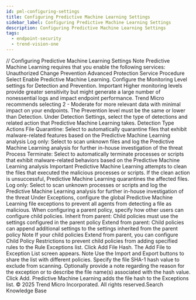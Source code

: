 ```yaml
---
id: pml-configuring-settings
title: Configuring Predictive Machine Learning Settings
sidebar_label: Configuring Predictive Machine Learning Settings
description: Configuring Predictive Machine Learning Settings
tags:
  - endpoint-security
  - trend-vision-one
---
```


/*<![CDATA[*/ $('#title').html($('meta[name=map-description]').attr('content')); /*]]>*/ Configuring Predictive Machine Learning Settings Note Predictive Machine Learning requires that you enable the following services: Unauthorized Change Prevention Advanced Protection Service Procedure Select Enable Predictive Machine Learning. Configure the Monitoring Level settings for Detection and Prevention. Important Higher monitoring levels provide greater sensitivity but might generate a large number of nonessential logs and impact endpoint performance. Trend Micro recommends selecting 2 - Moderate for more relevant data with minimal impact on your endpoints. The Prevention level must be the same or lower than Detection. Under Detection Settings, select the type of detections and related action that Predictive Machine Learning takes. Detection Type Actions File Quarantine: Select to automatically quarantine files that exhibit malware-related features based on the Predictive Machine Learning analysis Log only: Select to scan unknown files and log the Predictive Machine Learning analysis for further in-house investigation of the threat Process Terminate: Select to automatically terminate processes or scripts that exhibit malware-related behaviors based on the Predictive Machine Learning analysis Important Predictive Machine Learning attempts to clean the files that executed the malicious processes or scripts. If the clean action is unsuccessful, Predictive Machine Learning quarantines the affected files. Log only: Select to scan unknown processes or scripts and log the Predictive Machine Learning analysis for further in-house investigation of the threat Under Exceptions, configure the global Predictive Machine Learning file exceptions to prevent all agents from detecting a file as malicious. When configuring a parent policy, specify how other users can configure child policies. Inherit from parent: Child policies must use the settings configured in the parent policy Extend from parent: Child policies can append additional settings to the settings inherited from the parent policy Note If your child policies Extend from parent, you can configure Child Policy Restrictions to prevent child policies from adding specified rules to the Rule Exceptions list. Click Add File Hash. The Add File to Exception List screen appears. Note Use the Import and Export buttons to share the list with different policies. Specify the file SHA-1 hash value to exclude from scanning. Optionally provide a note regarding the reason for the exception or to describe the file name(s) associated with the hash value. Click Add. Predictive Machine Learning adds the file hash to the Exceptions list. © 2025 Trend Micro Incorporated. All rights reserved.Search Knowledge Base